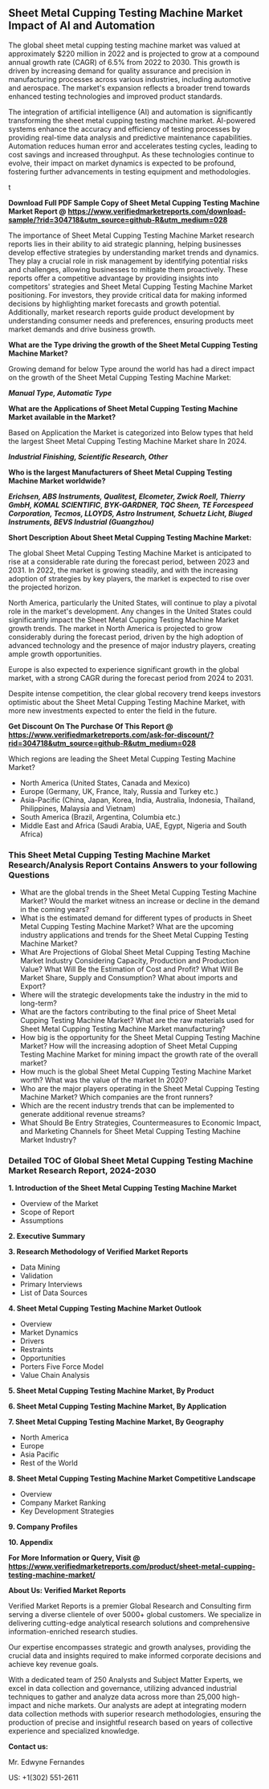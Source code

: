 <h2>Sheet Metal Cupping Testing Machine Market Impact of AI and Automation</h2><p>The global sheet metal cupping testing machine market was valued at approximately $220 million in 2022 and is projected to grow at a compound annual growth rate (CAGR) of 6.5% from 2022 to 2030. This growth is driven by increasing demand for quality assurance and precision in manufacturing processes across various industries, including automotive and aerospace. The market's expansion reflects a broader trend towards enhanced testing technologies and improved product standards.</p><p>The integration of artificial intelligence (AI) and automation is significantly transforming the sheet metal cupping testing machine market. AI-powered systems enhance the accuracy and efficiency of testing processes by providing real-time data analysis and predictive maintenance capabilities. Automation reduces human error and accelerates testing cycles, leading to cost savings and increased throughput. As these technologies continue to evolve, their impact on market dynamics is expected to be profound, fostering further advancements in testing equipment and methodologies.</p>t</p><p id="" class=""><strong>Download Full PDF Sample Copy of Sheet Metal Cupping Testing Machine Market Report @ <a href="https://www.verifiedmarketreports.com/download-sample/?rid=304718&utm_source=github-R&utm_medium=028" target="_blank">https://www.verifiedmarketreports.com/download-sample/?rid=304718&utm_source=github-R&utm_medium=028</a></strong></p><p>The importance of&nbsp;Sheet Metal Cupping Testing Machine Market research reports lies in their ability to aid strategic planning, helping businesses develop effective strategies by understanding market trends and dynamics. They play a crucial role in risk management by identifying potential risks and challenges, allowing businesses to mitigate them proactively. These reports offer a competitive advantage by providing insights into competitors' strategies and Sheet Metal Cupping Testing Machine Market positioning. For investors, they provide critical data for making informed decisions by highlighting market forecasts and growth potential. Additionally, market research reports guide product development by understanding consumer needs and preferences, ensuring products meet market demands and drive business growth.</p><p><strong>What are the&nbsp;Type driving the growth of the Sheet Metal Cupping Testing Machine Market?</strong></p><p id="" class="">Growing demand for below Type around the world has had a direct impact on the growth of the Sheet Metal Cupping Testing Machine Market:</p><em><strong>Manual Type, Automatic Type</strong></em></p><strong>What are the&nbsp;Applications&nbsp;of Sheet Metal Cupping Testing Machine Market available in the Market?</strong></p><p id="" class="">Based on Application the Market is categorized into Below types that held the largest Sheet Metal Cupping Testing Machine Market share In 2024.</p><em><strong>Industrial Finishing, Scientific Research, Other</strong></em></p><strong>Who is the largest Manufacturers of Sheet Metal Cupping Testing Machine Market worldwide?</strong></p><p><em><strong>Erichsen, ABS Instruments, Qualitest, Elcometer, Zwick Roell, Thierry GmbH, KOMAL SCIENTIFIC, BYK-GARDNER, TQC Sheen, TE Forcespeed Corporation, Tecmos, LLOYDS, Astro Instrument, Schuetz Licht, Biuged Instruments, BEVS Industrial (Guangzhou)</strong></em></p><p id="" class=""><strong>Short Description About Sheet Metal Cupping Testing Machine Market:</strong></p><p>The global Sheet Metal Cupping Testing Machine Market is anticipated to rise at a considerable rate during the forecast period, between 2023 and 2031. In 2022, the market is growing steadily, and with the increasing adoption of strategies by key players, the market is expected to rise over the projected horizon.</p><p>North America, particularly the United States, will continue to play a pivotal role in the market's development. Any changes in the United States could significantly impact the Sheet Metal Cupping Testing Machine Market growth trends. The market in North America is projected to grow considerably during the forecast period, driven by the high adoption of advanced technology and the presence of major industry players, creating ample growth opportunities.</p><p>Europe is also expected to experience significant growth in the global market, with a strong CAGR during the forecast period from 2024 to 2031.</p><p>Despite intense competition, the clear global recovery trend keeps investors optimistic about the Sheet Metal Cupping Testing Machine Market, with more new investments expected to enter the field in the future.</p><p id="" class=""><strong>Get Discount On The Purchase Of This Report @ <a href="https://www.verifiedmarketreports.com/ask-for-discount/?rid=304718&utm_source=github-R&utm_medium=028" target="_blank">https://www.verifiedmarketreports.com/ask-for-discount/?rid=304718&utm_source=github-R&utm_medium=028</a></strong></p>Which regions are leading the Sheet Metal Cupping Testing Machine Market?</p><ul><li>North America (United States, Canada and Mexico)</li><li>Europe (Germany, UK, France, Italy, Russia and Turkey etc.)</li><li>Asia-Pacific (China, Japan, Korea, India, Australia, Indonesia, Thailand, Philippines, Malaysia and Vietnam)</li><li>South America (Brazil, Argentina, Columbia etc.)</li><li>Middle East and Africa (Saudi Arabia, UAE, Egypt, Nigeria and South Africa)</li></ul><h3 id="" class="">This Sheet Metal Cupping Testing Machine Market Research/Analysis Report Contains Answers to your following Questions</h3><ul><li>What are the global trends in the Sheet Metal Cupping Testing Machine Market? Would the market witness an increase or decline in the demand in the coming years?</li><li>What is the estimated demand for different types of products in Sheet Metal Cupping Testing Machine Market? What are the upcoming industry applications and trends for the Sheet Metal Cupping Testing Machine Market?</li><li>What Are Projections of Global Sheet Metal Cupping Testing Machine Market Industry Considering Capacity, Production and Production Value? What Will Be the Estimation of Cost and Profit? What Will Be Market Share, Supply and Consumption? What about imports and Export?</li><li>Where will the strategic developments take the industry in the mid to long-term?</li><li>What are the factors contributing to the final price of Sheet Metal Cupping Testing Machine Market? What are the raw materials used for Sheet Metal Cupping Testing Machine Market manufacturing?</li><li>How big is the opportunity for the Sheet Metal Cupping Testing Machine Market? How will the increasing adoption of Sheet Metal Cupping Testing Machine Market for mining impact the growth rate of the overall market?</li><li>How much is the global Sheet Metal Cupping Testing Machine Market worth? What was the value of the market In 2020?</li><li>Who are the major players operating in the Sheet Metal Cupping Testing Machine Market? Which companies are the front runners?</li><li>Which are the recent industry trends that can be implemented to generate additional revenue streams?</li><li>What Should Be Entry Strategies, Countermeasures to Economic Impact, and Marketing Channels for Sheet Metal Cupping Testing Machine Market Industry?</li></ul><h3 id="" class="">Detailed TOC of Global Sheet Metal Cupping Testing Machine Market Research Report, 2024-2030</h3><p id="" class=""><strong>1. Introduction of the Sheet Metal Cupping Testing Machine Market</strong></p><ul><li>Overview of the Market</li><li>Scope of Report</li><li>Assumptions</li></ul><p id="" class=""><strong>2. Executive Summary</strong></p><p id="" class=""><strong>3. Research Methodology of Verified Market Reports</strong></p><ul><li>Data Mining</li><li>Validation</li><li>Primary Interviews</li><li>List of Data Sources</li></ul><p id="" class=""><strong>4. Sheet Metal Cupping Testing Machine Market Outlook</strong></p><ul><li>Overview</li><li>Market Dynamics</li><li>Drivers</li><li>Restraints</li><li>Opportunities</li><li>Porters Five Force Model</li><li>Value Chain Analysis</li></ul><p id="" class=""><strong>5. Sheet Metal Cupping Testing Machine Market, By Product</strong></p><p id="" class=""><strong>6. Sheet Metal Cupping Testing Machine Market, By Application</strong></p><p id="" class=""><strong>7. Sheet Metal Cupping Testing Machine Market, By Geography</strong></p><ul><li>North America</li><li>Europe</li><li>Asia Pacific</li><li>Rest of the World</li></ul><p id="" class=""><strong>8. Sheet Metal Cupping Testing Machine Market Competitive Landscape</strong></p><ul><li>Overview</li><li>Company Market Ranking</li><li>Key Development Strategies</li></ul><p id="" class=""><strong>9. Company Profiles</strong></p><p id="" class=""><strong>10. Appendix</strong></p><p id="" class=""><strong>For More Information or Query, Visit @ <a href="https://www.verifiedmarketreports.com/product/sheet-metal-cupping-testing-machine-market/" target="_blank">https://www.verifiedmarketreports.com/product/sheet-metal-cupping-testing-machine-market/</a></strong></p><p id="" class=""><strong>About Us: Verified Market Reports</strong></p><p id="" class="">Verified Market Reports is a premier Global Research and Consulting firm serving a diverse clientele of over 5000+ global customers. We specialize in delivering cutting-edge analytical research solutions and comprehensive information-enriched research studies.</p><p id="" class="">Our expertise encompasses strategic and growth analyses, providing the crucial data and insights required to make informed corporate decisions and achieve key revenue goals.</p><p id="" class="">With a dedicated team of 250 Analysts and Subject Matter Experts, we excel in data collection and governance, utilizing advanced industrial techniques to gather and analyze data across more than 25,000 high-impact and niche markets. Our analysts are adept at integrating modern data collection methods with superior research methodologies, ensuring the production of precise and insightful research based on years of collective experience and specialized knowledge.</p><p id="" class=""><strong>Contact us:</strong></p><p id="" class="">Mr. Edwyne Fernandes</p><p id="" class="">US: +1(302) 551-2611</p>
